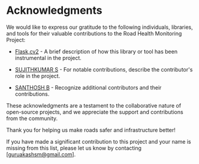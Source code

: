 # Acknowledgments

We would like to express our gratitude to the following individuals, libraries, and tools for their valuable contributions to the Road Health Monitoring Project:

- [Flask,cv2](URL) - A brief description of how this library or tool has been instrumental in the project.

- [SUJITHKUMAR S](https://github.com/skempire7) - For notable contributions, describe the contributor's role in the project.

- [SANTHOSH B](https://github.com/santhoshb) - Recognize additional contributors and their contributions.

These acknowledgments are a testament to the collaborative nature of open-source projects, and we appreciate the support and contributions from the community.

Thank you for helping us make roads safer and infrastructure better!

If you have made a significant contribution to this project and your name is missing from this list, please let us know by contacting [guruakashsm@gmail.com].
